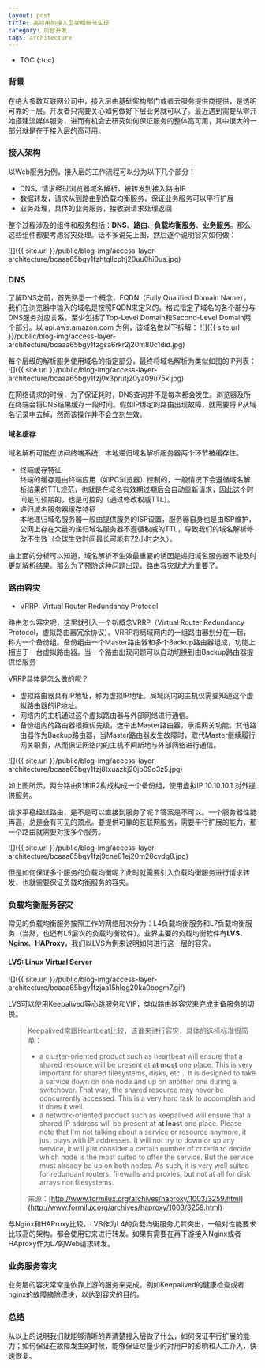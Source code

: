 ```yaml
---
layout: post
title: 高可用的接入层架构细节实现
category: 后台开发
tags: architecture
---
```


* TOC
{:toc}

### 背景
在绝大多数互联网公司中，接入层由基础架构部门或者云服务提供商提供，是透明可靠的一层。开发者只需要关心如何做好下层业务就可以了。最近遇到需要从零开始搭建流媒体服务，进而有机会去研究如何保证服务的整体高可用，其中很大的一部分就是在于接入层的高可用。

### 接入架构
以Web服务为例，接入层的工作流程可以分为以下几个部分：
- DNS，请求经过浏览器域名解析，被转发到接入路由IP
- 数据转发，请求从到路由到负载均衡服务，保证业务服务可以平行扩展
- 业务处理，具体的业务服务，接收到请求处理返回


整个过程涉及的组件和服务包括：**DNS**、**路由**、**负载均衡服务**、**业务服务**。那么这些组件都要考虑容灾处理。话不多说先上图，然后逐个说明容灾如何做：


![]({{ site.url }}/public/blog-img/access-layer-architecture/bcaaa65bgy1fzhtqllcphj20uu0hi0us.jpg)


### DNS
了解DNS之前，首先熟悉一个概念，FQDN（Fully Qualified Domain Name），我们在浏览器中输入的域名是按照FQDN来定义的。格式指定了域名的各个部分与DNS服务对应关系，至少包括了Top-Level Domain和Second-Level Domain两个部分。以 api.aws.amazon.com 为例，该域名做以下拆解：
![]({{ site.url }}/public/blog-img/access-layer-architecture/bcaaa65bgy1fzgsa6rkr2j20m80c1did.jpg)

每个层级的解析服务使用域名的指定部分，最终将域名解析为类似如图的IP列表：
![]({{ site.url }}/public/blog-img/access-layer-architecture/bcaaa65bgy1fzj0x3prutj20ya09u75k.jpg)

在网络请求的时候，为了保证耗时，DNS查询并不是每次都会发生。浏览器及所在终端会将DNS结果缓存一段时间。假如IP绑定的路由出现故障，就需要将IP从域名记录中去掉，然而该操作并不会立刻生效。

#### 域名缓存

域名解析可能在访问终端系统、本地递归域名解析服务器两个环节被缓存住。

- 终端缓存特征<br/>
终端的缓存是由终端应用（如PC浏览器）控制的，一般情况下会遵循域名解析结果的TTL规范，也就是在域名有效期过期后会自动重新请求，因此这个时间是可预期的，也是可控的（通过修改权威TTL）。
- 递归域名服务器缓存特征<br/>
本地递归域名服务器一般由提供服务的ISP设置，服务器自身也是由ISP维护，公网上存在大量的递归域名服务器不遵循权威的TTL，导致我们的域名解析修改不生效（全球生效时间最长可能有72小时之久）。

由上面的分析可以知道，域名解析不生效最重要的诱因是递归域名服务器不能及时更新解析结果。那么为了预防这种问题出现，路由容灾就尤为重要了。

### 路由容灾
- VRRP: Virtual Router Redundancy Protocol

路由怎么容灾呢，这里就引入一个新概念VRRP（Virtual Router Redundancy Protocol，虚拟路由器冗余协议）。VRRP将局域网内的一组路由器划分在一起，称为一个备份组。备份组由一个Master路由器和多个Backup路由器组成，功能上相当于一台虚拟路由器。当一个路由出现问题可以自动切换到由Backup路由器提供给服务

VRRP具体是怎么做的呢？<br/>
- 虚拟路由器具有IP地址，称为虚拟IP地址。局域网内的主机仅需要知道这个虚拟路由器的IP地址。
- 网络内的主机通过这个虚拟路由器与外部网络进行通信。
- 备份组内的路由器根据优先级，选举出Master路由器，承担网关功能。其他路由器作为Backup路由器，当Master路由器发生故障时，取代Master继续履行网关职责，从而保证网络内的主机不间断地与外部网络进行通信。

![]({{ site.url }}/public/blog-img/access-layer-architecture/bcaaa65bgy1fzj8txuazkj20jb09o3z5.jpg)


如上图所示，两台路由R1和R2构成构成一个备份组，使用虚拟IP 10.10.10.1 对外提供服务。

请求平稳经过路由，是不是可以直接到服务了呢？答案是不可以。一个服务器性能再高，总是会有可见的顶点。要提供可靠的互联网服务，需要平行扩展的能力，那一个路由就需要对接多个服务。

![]({{ site.url }}/public/blog-img/access-layer-architecture/bcaaa65bgy1fzj9cne01ej20m20cvdg8.jpg)

但是如何保证多个服务的负载均衡呢？此时就需要引入负载均衡服务进行请求转发，也就需要保证负载均衡服务的容灾。

### 负载均衡服务容灾

常见的负载均衡服务按照工作的网络层次分为：L4负载均衡服务和L7负载均衡服务（当然，也还有L5层次的负载均衡软件）。业界主要的负载均衡软件有**LVS**、**Nginx**、**HAProxy**，我们以LVS为例来说明如何进行这一层的容灾。

#### LVS: Linux Virtual Server

![]({{ site.url }}/public/blog-img/access-layer-architecture/bcaaa65bgy1fzjaa15hlqg20ka0bogm7.gif)

LVS可以使用Keepalived等心跳服务和VIP，类似路由器容灾来完成主备服务的切换。

> Keepalived常跟Heartbeat比较，该谁来进行容灾，具体的选择标准很简单：
> 
> - a cluster-oriented product such as heartbeat will ensure that a shared resource will be present at **at most** one place. This is very important for shared filesystems, disks, etc... It is designed to take a service down on one node and up on another one during a switchover. That way, the shared resource may never be concurrently accessed. This is a very hard task to accomplish and it does it well.
> - a network-oriented product such as keepalived will ensure that a shared IP address will be present at **at least** one place. Please note that I'm not talking about a service or resource anymore, it just plays with IP addresses. It will not try to down or up any service, it will just consider a certain number of criteria to decide which node is the most suited to offer the service. But the service must already be up on both nodes. As such, it is very well suited for redundant routers, firewalls and proxies, but not at all for disk arrays nor filesystems.
> 
> 来源：[http://www.formilux.org/archives/haproxy/1003/3259.html](http://www.formilux.org/archives/haproxy/1003/3259.html)

与Nginx和HAProxy比较，LVS作为L4的负载均衡服务尤其突出，一般对性能要求比较高的架构，都会使用它来进行转发。如果有需要在再下游接入Nginx或者HAproxy作为L7的Web请求转发。

### 业务服务容灾

业务层的容灾常常是依靠上游的服务来完成，例如Keepalived的健康检查或者nginx的故障摘除模块，以达到容灾的目的。


### 总结

从以上的说明我们就能够清晰的弄清楚接入层做了什么，如何保证平行扩展的能力；如何保证在故障发生的时候，能够保证尽量少的对用户的影响和人工介入，快速恢复。